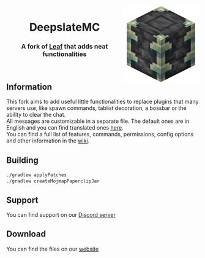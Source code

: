 <img src=".github/assets/logo.png" width="200px" align="right">
<div align="center">

# DeepslateMC
### A fork of [Leaf](https://github.com/Winds-Studio/Leaf) that adds neat functionalities
<br/>
</div>

## Information
This fork aims to add useful little functionalities to replace plugins that many servers use, like spawn commands, tablist decoration, a bossbar or the ability to clear the chat.
<br>
All messages are customizable in a separate file. The default ones are in English and you can find translated ones [here](https://pascalpex.de/files/deepslate/translations/).
<br>
You can find a full list of features, commands, permissions, config options and other information in the [wiki](https://github.com/Pascalpex/DeepslateMC/wiki).
## Building
```
./gradlew applyPatches
./gradlew createMojmapPaperclipJar
```
## Support
You can find support on our [Discord server](https://discord.gg/BGrhNnVczp)
## Download
You can find the files on our [website](https://pascalpex.de/deepslate/)
